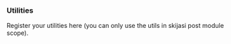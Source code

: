 ### Utilities

Register your utilities here (you can only use the utils in skijasi post module scope).